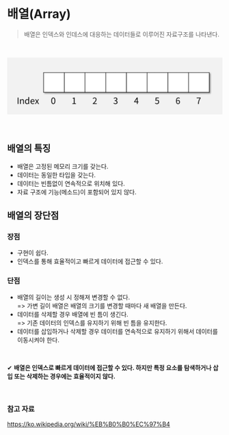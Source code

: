 # 배열(Array)

> 배열은 인덱스와 인데스에 대응하는 데이터들로 이루어진 자료구조를 나타낸다.

<br>

![배열](https://github.com/chanyDev/TIL/blob/main/img/%EC%9E%90%EB%A3%8C%20%EA%B5%AC%EC%A1%B0/%EB%B0%B0%EC%97%B4.PNG?raw=true)

<br>

## 배열의 특징

- 배열은 고정된 메모리 크기를 갖는다.
- 데이터는 동일한 타입을 갖는다.
- 데이터는 빈틈없이 연속적으로 위치해 있다.
- 자료 구조에 기능(메소드)이 포함되어 있지 않다.

## 배열의 장단점

### 장점

- 구현이 쉽다.
- 인덱스를 통해 효율적이고 빠르게 데이터에 접근할 수 있다.

### 단점

- 배열의 길이는 생성 시 정해져 변경할 수 없다. <br>
  => 가변 길이 배열은 배열의 크기를 변경할 때마다 새 배열을 만든다.
- 데이터를 삭제할 경우 배열에 빈 틈이 생긴다. <br>
  => 기존 데이터의 인덱스를 유지하기 위해 빈 틈을 유지한다.
- 데이터를 삽입하거나 삭제할 경우 데이터를 연속적으로 유지하기 위해서 데이터를 이동시켜야 한다.

<br>

✔ **배열은 인덱스로 빠르게 데이터에 접근할 수 있다. 하지만 특정 요소를 탐색하거나 삽입 또는 삭제하는 경우에는 효율적이지 않다.**

<br>

### 참고 자료

https://ko.wikipedia.org/wiki/%EB%B0%B0%EC%97%B4
